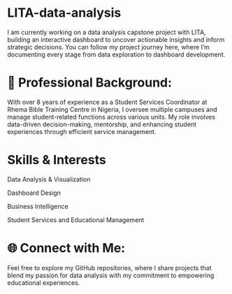 # LITA-data-analysis

I am currently working on a data analysis capstone project with LITA, building an interactive dashboard to uncover actionable insights and inform strategic decisions. You can follow my project journey here, where I’m documenting every stage from data exploration to dashboard development.

# 💼 Professional Background:

With over 8 years of experience as a Student Services Coordinator at Rhema Bible Training Centre in Nigeria, I oversee multiple campuses and manage student-related functions across various units. My role involves data-driven decision-making, mentorship, and enhancing student experiences through efficient service management.

# Skills & Interests
Data Analysis & Visualization

Dashboard Design

Business Intelligence

Student Services and Educational Management

# 🌐 Connect with Me:

Feel free to explore my GitHub repositories, where I share projects that blend my passion for data analysis with my commitment to empowering educational experiences.

